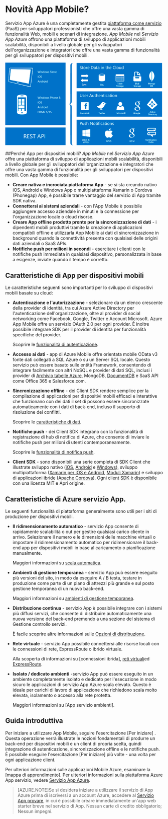 <properties
    pageTitle="Quali sono App Mobile"
    description="Informazioni su quali vantaggi introduce servizio App alle App per dispositivi mobili dell'organizzazione."
    services="app-service\mobile"
    documentationCenter=""
    authors="adrianhall"
    manager="yochayk"
    editor=""/>

<tags
    ms.service="app-service-mobile"
    ms.workload="na"
    ms.tgt_pltfrm="mobile-multiple"
    ms.devlang="na"
    ms.topic="hero-article"
    ms.date="10/01/2016"
    ms.author="adrianha"/>

# <a name="getting-started"> </a>Novità App Mobile?

Servizio App Azure è una completamente gestita [piattaforma come servizio](https://azure.microsoft.com/overview/what-is-paas/) (PaaS) per sviluppatori professionisti che offre una vasta gamma di funzionalità Web, mobili e scenari di integrazione. *App Mobile* nel *Servizio App Azure* offrono una piattaforma di sviluppo di applicazioni mobili scalabilità, disponibili a livello globale per gli sviluppatori dell'organizzazione e integratori che offre una vasta gamma di funzionalità per gli sviluppatori per dispositivi mobili.

![App per dispositivi mobili](./media/app-service-mobile-value-prop/overview.png)

##<a name="why-mobile-apps"></a>Perché App per dispositivi mobili?
*App Mobile* nel *Servizio App Azure* offre una piattaforma di sviluppo di applicazioni mobili scalabilità, disponibili a livello globale per gli sviluppatori dell'organizzazione e integratori che offre una vasta gamma di funzionalità per gli sviluppatori per dispositivi mobili. Con App Mobile è possibile:

- **Creare nativa e incrociata piattaforma App** - se si sta creando nativo iOS, Android e Windows App o multipiattaforma Xamarin o Cordova (Phonegap) App, è possibile trarre vantaggio del servizio di App tramite SDK nativa.
- **Connettersi ai sistemi aziendali** - con l'App Mobile è possibile aggiungere accesso aziendale in minuti e la connessione per l'organizzazione locale o cloud risorse.
- **Creare App offline prodotto pronto per la sincronizzazione di dati** - i dipendenti mobili produttivi tramite la creazione di applicazioni compatibili offline e utilizzarla App Mobile ai dati di sincronizzazione in background quando la connettività presenta con qualsiasi delle origini dati aziendali o SaaS APIs.
- **Notifiche push per milioni in secondi** - esercitare i clienti con le notifiche push immediata in qualsiasi dispositivo, personalizzata in base a esigenze, inviate quando il tempo è corretto.

## <a name="mobile-app-features"></a>Caratteristiche di App per dispositivi mobili
Le caratteristiche seguenti sono importanti per lo sviluppo di dispositivi mobili basate su cloud:

- **Autenticazione e l'autorizzazione** - selezionare da un elenco crescente della provider di identità, tra cui Azure Active Directory per l'autenticazione dell'organizzazione, oltre al provider di social networking come Facebook, Google, Twitter e Account Microsoft.  Azure App Mobile offre un servizio OAuth 2.0 per ogni provider.  È inoltre possibile integrare SDK per il provider di identità per funzionalità specifiche del provider.

  Scoprire le [funzionalità di autenticazione].

- **Accesso ai dati** - app di Azure Mobile offre orientata mobile OData v3 fonte dati collegati a SQL Azure o su un Server SQL locale.  Questo servizio può essere basato sulle entità Framework, consentendo di integrare facilmente con altri NoSQL e provider di dati SQL, inclusi i provider di [Archivio tabelle Azure], MongoDB, [DocumentDB] e SaaS API come Office 365 e Salesforce.com.
- **Sincronizzazione offline** - dei Client SDK rendere semplice per la compilazione di applicazioni per dispositivi mobili efficaci e interattive che funzionano con dei dati il set di possono essere sincronizzate automaticamente con i dati di back-end, incluso il supporto di risoluzione dei conflitti.

  Scoprire le [caratteristiche di dati].

- **Notifiche push** - dei Client SDK integrano con la funzionalità di registrazione di hub di notifica di Azure, che consente di inviare le notifiche push per milioni di utenti contemporaneamente.

  Scoprire le [funzionalità di notifica push].

- **Client SDK** - sono disponibili una serie completa di SDK Client che illustrate sviluppo nativo ([iOS], [Android] e [Windows]), sviluppo multipiattaforma ([Xamarin per iOS e Android], [Moduli Xamarin]) e sviluppo di applicazioni ibride ([Apache Cordova]).  Ogni client SDK è disponibile con una licenza MIT e Apri origine.

## <a name="azure-app-service-features"></a>Caratteristiche di Azure servizio App.
Le seguenti funzionalità di piattaforma generalmente sono utili per i siti di produzione per dispositivi mobili.

- **Il ridimensionamento automatico** - servizio App consente di rapidamente scalabilità o out per gestire qualsiasi carico cliente in arrivo. Selezionare il numero e le dimensioni delle macchine virtuali o impostare il ridimensionamento automatico per ridimensionare il back-end app per dispositivi mobili in base al caricamento o pianificazione manualmente.

  Maggiori informazioni su [scala automatica].

- **Ambienti di gestione temporanea** - servizio App può essere eseguito più versioni del sito, in modo da eseguire A / B testa, testare in produzione come parte di un piano di attrezzi più grande e sul posto gestione temporanea di un nuovo back-end.

  Maggiori informazioni su [ambienti di gestione temporanea].

- **Distribuzione continua** - servizio App è possibile integrare con i sistemi più diffusi servizi, che consente di distribuire automaticamente una nuova versione del back-end premendo a una sezione del sistema di Gestione controllo servizi.

  È facile scoprire altre informazioni sulle [Opzioni di distribuzione].

- **Rete virtuale** - servizio App possibile connettersi alle risorse locali con le connessioni di rete, ExpressRoute o ibrido virtuale.

  Alla scoperta di informazioni su [connessioni ibrida], [reti virtuali]ed [ExpressRoute].

- **Isolato / dedicato ambienti** -servizio App può essere eseguito in un ambiente completamente isolato e dedicato per l'esecuzione in modo sicuro le applicazioni di servizio App Azure scala elevato.  Questo è ideale per carichi di lavoro di applicazione che richiedono scala molto elevata, isolamento o accesso alla rete protetta.

  Maggiori informazioni su [App servizio ambienti].

## <a name="getting-started"></a>Guida introduttiva ##
Per iniziare a utilizzare App Mobile, seguire l'esercitazione [Per iniziare] .  Questa operazione verrà illustrate le nozioni fondamentali di produrre un back-end per dispositivi mobili e un client di propria scelta, quindi integrazione di autenticazione, sincronizzazione offline e le notifiche push.  È possibile eseguire l'esercitazione [Per iniziare] più volte - una volta per ogni applicazione client.

Per ulteriori informazioni sulle applicazioni Mobile Azure, esaminare la [mappa di apprendimento].
Per ulteriori informazioni sulla piattaforma Azure App servizio, vedere [Servizio App Azure].

>[AZURE.NOTE]Se si desidera iniziare a utilizzare il servizio di App Azure prima di iscriversi a un account Azure, accedere al [Servizio App provare](https://tryappservice.azure.com/?appServiceName=mobile), in cui è possibile creare immediatamente un'app web starter breve nel servizio di App. Nessun carte di credito obbligatorio; Nessun impegni.

<!-- URLs. -->
[Migrate your Mobile Service to App Service]: app-service-mobile-migrating-from-mobile-services.md
[Servizio App Azure]: ../app-service/app-service-value-prop-what-is.md
[Guida introduttiva]: app-service-mobile-ios-get-started.md
[Archivio tabelle Azure]: ../storage/storage-getting-started-guide.md
[DocumentDB]: ../documentdb/documentdb-get-started.md
[funzionalità di autenticazione]: ./app-service-mobile-auth.md
[caratteristiche di dati]: ./app-service-mobile-offline-data-sync.md
[funzionalità di notifica push]: ../notification-hubs/notification-hubs-push-notification-overview.md
[iOS]: ./app-service-mobile-ios-how-to-use-client-library.md
[Android]: ./app-service-mobile-android-how-to-use-client-library.md
[Windows]: ./app-service-mobile-dotnet-how-to-use-client-library.md
[Xamarin per iOS e Android]: ./app-service-mobile-dotnet-how-to-use-client-library.md
[Moduli Xamarin]: ./app-service-mobile-xamarin-forms-get-started.md
[Apache Cordova]: ./app-service-mobile-cordova-how-to-use-client-library.md
[scala automatica]: ../app-service-web/web-sites-scale.md
[ambienti di gestione temporanea]: ../app-service-web/web-sites-staged-publishing.md
[opzioni di distribuzione]: ../app-service-web/web-sites-deploy.md
[connessioni ibrido]: ../app-service-web/web-sites-hybrid-connection-get-started.md
[reti virtuali]: ../app-service-web/web-sites-integrate-with-vnet.md
[ExpressRoute]: ../app-service-web/app-service-app-service-environment-network-configuration-expressroute.md
[Servizio di App ambienti]: ../app-service-web/app-service-app-service-environment-intro.md
[mappa di formazione]: https://azure.microsoft.com/en-us/documentation/learning-paths/appservice-mobileapps/
